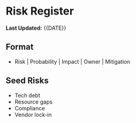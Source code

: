 # Risk Register
**Last Updated:** {{DATE}}

## Format
- Risk | Probability | Impact | Owner | Mitigation

## Seed Risks
- Tech debt
- Resource gaps
- Compliance
- Vendor lock-in